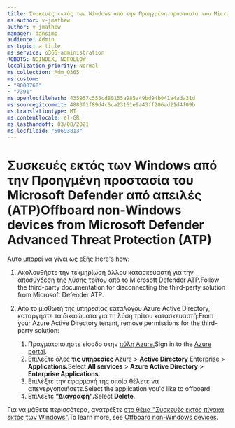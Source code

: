 ```yaml
---
title: Συσκευές εκτός των Windows από την Προηγμένη προστασία του Microsoft Defender από απειλές (ATP)
ms.author: v-jmathew
author: v-jmathew
manager: dansimp
audience: Admin
ms.topic: article
ms.service: o365-administration
ROBOTS: NOINDEX, NOFOLLOW
localization_priority: Normal
ms.collection: Adm_O365
ms.custom:
- "9000760"
- "7391"
ms.openlocfilehash: 435957c555cd80155a985a49bd94b041a4ada31d
ms.sourcegitcommit: 4883f1f89d4c6ca23161e9a43ff206ad21d4f09b
ms.translationtype: MT
ms.contentlocale: el-GR
ms.lasthandoff: 03/08/2021
ms.locfileid: "50693813"
---
```

# <a name="offboard-non-windows-devices-from-microsoft-defender-advanced-threat-protection-atp"></a><span data-ttu-id="d5b89-102">Συσκευές εκτός των Windows από την Προηγμένη προστασία του Microsoft Defender από απειλές (ATP)</span><span class="sxs-lookup"><span data-stu-id="d5b89-102">Offboard non-Windows devices from Microsoft Defender Advanced Threat Protection (ATP)</span></span>

<span data-ttu-id="d5b89-103">Αυτό μπορεί να γίνει ως εξής:</span><span class="sxs-lookup"><span data-stu-id="d5b89-103">Here's how:</span></span>

1. <span data-ttu-id="d5b89-104">Ακολουθήστε την τεκμηρίωση άλλου κατασκευαστή για την αποσύνδεση της λύσης τρίτου από το Microsoft Defender ATP.</span><span class="sxs-lookup"><span data-stu-id="d5b89-104">Follow the third-party documentation for disconnecting the third-party solution from Microsoft Defender ATP.</span></span>
2. <span data-ttu-id="d5b89-105">Από το μισθωτή της υπηρεσίας καταλόγου Azure Active Directory, καταργήστε τα δικαιώματα για τη λύση τρίτου κατασκευαστή:</span><span class="sxs-lookup"><span data-stu-id="d5b89-105">From your Azure Active Directory tenant, remove permissions for the third-party solution:</span></span>

    1. <span data-ttu-id="d5b89-106">Πραγματοποιήστε είσοδο στην [πύλη Azure.](https://go.microsoft.com/fwlink/?linkid=2125612)</span><span class="sxs-lookup"><span data-stu-id="d5b89-106">Sign in to the [Azure portal](https://go.microsoft.com/fwlink/?linkid=2125612).</span></span>
    1. <span data-ttu-id="d5b89-107">Επιλέξτε όλες **τις υπηρεσίες** Azure  >  **Active Directory** Enterprise  >  **Applications.**</span><span class="sxs-lookup"><span data-stu-id="d5b89-107">Select **All services** > **Azure Active Directory** > **Enterprise Applications**.</span></span>
    1. <span data-ttu-id="d5b89-108">Επιλέξτε την εφαρμογή της οποία θέλετε να απενεργοποιήσετε.</span><span class="sxs-lookup"><span data-stu-id="d5b89-108">Select the application you'd like to offboard.</span></span>
    1. <span data-ttu-id="d5b89-109">Επιλέξτε **"Διαγραφή".**</span><span class="sxs-lookup"><span data-stu-id="d5b89-109">Select **Delete**.</span></span>

<span data-ttu-id="d5b89-110">Για να μάθετε περισσότερα, ανατρέξτε [στο θέμα "Συσκευές εκτός πίνακα εκτός των Windows".](https://go.microsoft.com/fwlink/?linkid=2143630)</span><span class="sxs-lookup"><span data-stu-id="d5b89-110">To learn more, see [Offboard non-Windows devices](https://go.microsoft.com/fwlink/?linkid=2143630).</span></span>
